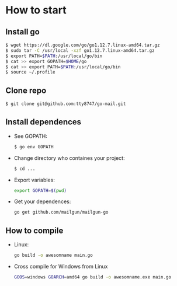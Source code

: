 # How to start

## Install go 

```bash
$ wget https://dl.google.com/go/go1.12.7.linux-amd64.tar.gz
$ sudo tar -C /usr/local -xzf go1.12.7.linux-amd64.tar.gz
$ export PATH=$PATH:/usr/local/go/bin
$ cat >> export GOPATH=$HOME/go
$ cat >> export PATH=$PATH:/usr/local/go/bin
$ source ~/.profile
```

## Clone repo

```bash
$ git clone git@github.com:tty8747/go-mail.git
```

## Install dependences
 - See GOPATH:
    ```bash
    $ go env GOPATH
    ```

 - Change directory who containes your project:
    ```bash
    $ cd ...
    ```
 - Export variables:
    ```bash
    export GOPATH=$(pwd)
    ```
 - Get your dependences:
    ```bash
    go get github.com/mailgun/mailgun-go
    ```

## How to compile

 - Linux:
    ```bash
    go build -o awesomname main.go
    ```
 
 - Cross compile for Windows from Linux
    ```bash
    GOOS=windows GOARCH=amd64 go build -o awesomname.exe main.go
    ```
